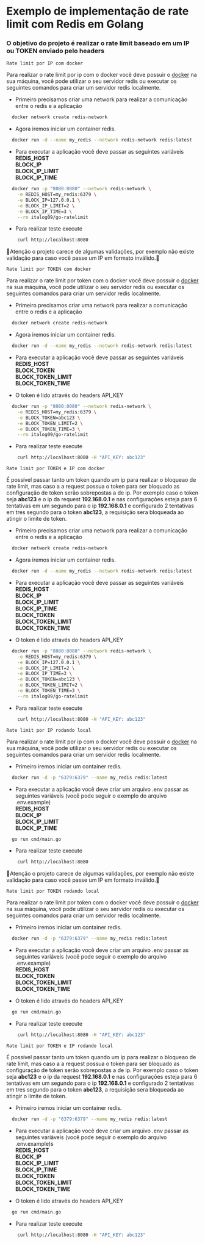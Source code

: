 # Exemplo de implementação de rate limit com Redis em Golang
### O objetivo do projeto é realizar o rate limit baseado em um IP ou TOKEN enviado pelo headers 



``Rate limit por IP com docker``

Para realizar o rate limit por ip com o docker você deve possuir o [docker](https://www.docker.com/) na sua máquina, você pode utilizar o seu servidor redis ou executar os seguintes comandos para criar um servidor redis localmente.

- Primeiro precisamos criar uma network para realizar a comunicação entre o redis e a aplicação
```sh
  docker network create redis-network
```
- Agora iremos iniciar um container redis.
```sh
  docker run -d --name my_redis --network redis-network redis:latest
```

- Para executar a aplicação você deve passar as seguintes variáveis \
  **REDIS_HOST** \
  **BLOCK_IP** \
  **BLOCK_IP_LIMIT** \
  **BLOCK_IP_TIME**

```sh
  docker run -p "8080:8080" --network redis-network \
    -e REDIS_HOST=my_redis:6379 \
    -e BLOCK_IP=127.0.0.1 \
    -e BLOCK_IP_LIMIT=2 \
    -e BLOCK_IP_TIME=3 \
    --rm italog09/go-ratelimit
```
- Para realizar teste execute
```sh
    curl http://localhost:8080
```

🚧Atenção o projeto carece de algumas validações, por exemplo não existe validação para caso você passe um IP em formato inválido.🚧

``Rate limit por TOKEN com docker``

Para realizar o rate limit por token com o docker você deve possuir o [docker](https://www.docker.com/) na sua máquina, você pode utilizar o seu servidor redis ou executar os seguintes comandos para criar um servidor redis localmente.

- Primeiro precisamos criar uma network para realizar a comunicação entre o redis e a aplicação
```sh
  docker network create redis-network
```
- Agora iremos iniciar um container redis.
```sh
  docker run -d --name my_redis --network redis-network redis:latest
```

- Para executar a aplicação você deve passar as seguintes variáveis \
  **REDIS_HOST** \
  **BLOCK_TOKEN** \
  **BLOCK_TOKEN_LIMIT** \
  **BLOCK_TOKEN_TIME**

- O token é lido através do headers API_KEY

```sh
  docker run -p "8080:8080" --network redis-network \
    -e REDIS_HOST=my_redis:6379 \
    -e BLOCK_TOKEN=abc123 \
    -e BLOCK_TOKEN_LIMIT=2 \
    -e BLOCK_TOKEN_TIME=3 \
    --rm italog09/go-ratelimit
```

- Para realizar teste execute
```sh
    curl http://localhost:8080 -H "API_KEY: abc123"
```

``Rate limit por TOKEN e IP com docker``

É possível passar tanto um token quando um ip para realizar o bloqueao de rate limit, mas caso a a request possua o token para ser bloquado as configuração de token serão sobrepostas a de ip. Por exemplo caso o token seja **abc123** e o ip da request **192.168.0.1** e nas configurações esteja para 6 tentativas em um segundo para o ip **192.168.0.1** e configurado 2 tentativas em tres segundo para o token **abc123**, a requisição sera bloqueada ao atingir o limite de token.

- Primeiro precisamos criar uma network para realizar a comunicação entre o redis e a aplicação
```sh
  docker network create redis-network
```
- Agora iremos iniciar um container redis.
```sh
  docker run -d --name my_redis --network redis-network redis:latest
```

- Para executar a aplicação você deve passar as seguintes variáveis \
  **REDIS_HOST** \
  **BLOCK_IP** \
  **BLOCK_IP_LIMIT** \
  **BLOCK_IP_TIME** \
  **BLOCK_TOKEN** \
  **BLOCK_TOKEN_LIMIT** \
  **BLOCK_TOKEN_TIME**

- O token é lido através do headers API_KEY

```sh
  docker run -p "8080:8080" --network redis-network \
    -e REDIS_HOST=my_redis:6379 \
    -e BLOCK_IP=127.0.0.1 \
    -e BLOCK_IP_LIMIT=2 \
    -e BLOCK_IP_TIME=3 \
    -e BLOCK_TOKEN=abc123 \
    -e BLOCK_TOKEN_LIMIT=2 \
    -e BLOCK_TOKEN_TIME=3 \
    --rm italog09/go-ratelimit
```

- Para realizar teste execute
```sh
    curl http://localhost:8080 -H "API_KEY: abc123"
```

``Rate limit por IP rodando local``

Para realizar o rate limit por ip com o docker você deve possuir o [docker](https://www.docker.com/) na sua máquina, você pode utilizar o seu servidor redis ou executar os seguintes comandos para criar um servidor redis localmente.

- Primeiro iremos iniciar um container redis.
```sh
  docker run -d -p "6379:6379" --name my_redis redis:latest
```

- Para executar a aplicação você deve criar um arquivo .env passar as seguintes variáveis (você pode seguir o exemplo do arquivo .env.example) \
  **REDIS_HOST** \
  **BLOCK_IP** \
  **BLOCK_IP_LIMIT** \
  **BLOCK_IP_TIME** 

```sh
  go run cmd/main.go
```

- Para realizar teste execute
```sh
    curl http://localhost:8080
```

🚧Atenção o projeto carece de algumas validações, por exemplo não existe validação para caso você passe um IP em formato inválido.🚧

``Rate limit por TOKEN rodando local``

Para realizar o rate limit por token com o docker você deve possuir o [docker](https://www.docker.com/) na sua máquina, você pode utilizar o seu servidor redis ou executar os seguintes comandos para criar um servidor redis localmente.

- Primeiro iremos iniciar um container redis.
```sh
  docker run -d -p "6379:6379" --name my_redis redis:latest
```

- Para executar a aplicação você deve criar um arquivo .env passar as seguintes variáveis (você pode seguir o exemplo do arquivo .env.example) \
  **REDIS_HOST** \
  **BLOCK_TOKEN** \
  **BLOCK_TOKEN_LIMIT** \
  **BLOCK_TOKEN_TIME**

- O token é lido através do headers API_KEY

```sh
  go run cmd/main.go
```

- Para realizar teste execute
```sh
    curl http://localhost:8080 -H "API_KEY: abc123"
```

``Rate limit por TOKEN e IP rodando local``

É possível passar tanto um token quando um ip para realizar o bloqueao de rate limit, mas caso a a request possua o token para ser bloquado as configuração de token serão sobrepostas a de ip. Por exemplo caso o token seja **abc123** e o ip da request **192.168.0.1** e nas configurações esteja para 6 tentativas em um segundo para o ip **192.168.0.1** e configurado 2 tentativas em tres segundo para o token **abc123**, a requisição sera bloqueada ao atingir o limite de token.

- Primeiro iremos iniciar um container redis.
```sh
  docker run -d -p "6379:6379" --name my_redis redis:latest
```

- Para executar a aplicação você deve criar um arquivo .env passar as seguintes variáveis (você pode seguir o exemplo do arquivo .env.example)s \
  **REDIS_HOST** \
  **BLOCK_IP** \
  **BLOCK_IP_LIMIT** \
  **BLOCK_IP_TIME** \
  **BLOCK_TOKEN** \
  **BLOCK_TOKEN_LIMIT** \
  **BLOCK_TOKEN_TIME**

- O token é lido através do headers API_KEY

```sh
  go run cmd/main.go
```

- Para realizar teste execute
```sh
    curl http://localhost:8080 -H "API_KEY: abc123"
```
